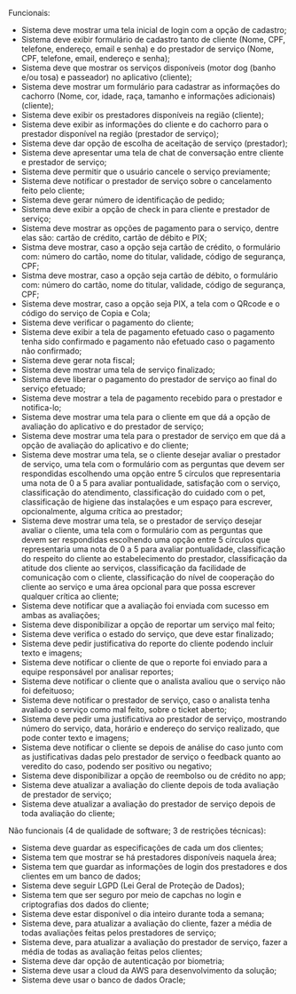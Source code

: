 Funcionais:
  - Sistema deve mostrar uma tela inicial de login com a opção de cadastro;
  - Sistema deve exibir formulário de cadastro tanto de cliente (Nome, CPF, telefone, endereço, email e senha) e do prestador de serviço (Nome, CPF, telefone, email, endereço e senha);
  - Sistema deve que mostrar os serviços disponíveis (motor dog (banho e/ou tosa) e passeador) no aplicativo (cliente);
  - Sistema deve mostrar um formulário para cadastrar as informações do cachorro (Nome, cor, idade, raça, tamanho e informações adicionais) (cliente);
  - Sistema deve exibir os prestadores disponíveis na região (cliente);
  - Sistema deve exibir as informações do cliente e do cachorro para o prestador disponível na região (prestador de serviço);
  - Sistema deve dar opção de escolha de aceitação de serviço (prestador);
  - Sistema deve apresentar uma tela de chat de conversação entre cliente e prestador de serviço;
  - Sistema deve permitir que o usuário cancele o serviço previamente;
  - Sistema deve notificar o prestador de serviço sobre o cancelamento feito pelo cliente;
  - Sistema deve gerar número de identificação de pedido;
  - Sistema deve exibir a opção de check in para cliente e prestador de serviço;
  - Sistema deve mostrar as opções de pagamento para o serviço, dentre elas são: cartão de crédito, cartão de débito e PIX;
  - Sistma deve mostrar, caso a opção seja cartão de crédito, o formulário com: número do cartão, nome do titular, validade, código de segurança, CPF;
  - Sistma deve mostrar, caso a opção seja cartão de débito, o formulário com: número do cartão, nome do titular, validade, código de segurança, CPF;
  - Sistema deve mostrar, caso a opção seja PIX, a tela com o QRcode e o código do serviço de Copia e Cola;
  - Sistema deve verificar o pagamento do cliente;
  - Sistema deve exibir a tela de pagamento efetuado caso o pagamento tenha sido confirmado e pagamento não efetuado caso o pagamento não confirmado;
  - Sistema deve gerar nota fiscal;
  - Sistema deve mostrar uma tela de serviço finalizado;
  - Sistema deve liberar o pagamento do prestador de serviço ao final do serviço efetuado;
  - Sistema deve mostrar a tela de pagamento recebido para o prestador e notifica-lo;
  - Sistema deve mostrar uma tela para o cliente em que dá a opção de avaliação do aplicativo e do prestador de serviço;
  - Sistema deve mostrar uma tela para o prestador de serviço em que dá a opção de avaliação do aplicativo e do cliente;
  - Sistema deve mostrar uma tela, se o cliente desejar avaliar o prestador de serviço, uma tela com o formulário com as perguntas que devem ser respondidas escolhendo uma opção entre 5 círculos que representaria uma nota de 0 a 5 para avaliar pontualidade, satisfação com o serviço, classificação do atendimento, classificação do cuidado com o pet, classificação de higiene das instalações e um espaço para escrever, opcionalmente, alguma crítica ao prestador;
  - Sistema deve mostrar uma tela, se o prestador de serviço desejar avaliar o cliente, uma tela com o formulário com as perguntas que devem ser respondidas escolhendo uma opção entre 5 círculos que representaria uma nota de 0 a 5 para avaliar pontualidade, classificação do respeito do cliente ao estabelecimento do prestador, classificação da atitude dos cliente ao serviços, classificação da facilidade de comunicação com o cliente, classificação do nível de cooperação do cliente ao serviço e uma área opcional para que possa escrever qualquer crítica ao cliente;
  - Sistema deve notificar que a avaliação foi enviada com sucesso em ambas as avaliações;
  - Sistema deve disponibilizar a opção de reportar um serviço mal feito;
  - Sistema deve verifica o estado do serviço, que deve estar finalizado;
  - Sistema deve pedir justificativa do reporte do cliente podendo incluir texto e imagens;
  - Sistema deve notificar o cliente de que o reporte foi enviado para a equipe responsável por analisar reportes;
  - Sistema deve notificar o cliente que o analista avaliou que o serviço não foi defeituoso;
  - Sistema deve notificar o prestador de serviço, caso o analista tenha avaliado o serviço como mal feito, sobre o ticket aberto;
  - Sistema deve pedir uma justificativa ao prestador de serviço, mostrando número do serviço, data, horário e endereço do serviço realizado, que pode conter texto e imagens;
  - Sistema deve notificar o cliente se depois de análise do caso junto com as justificativas dadas pelo prestador de serviço o feedback quanto ao veredito do caso, podendo ser positivo ou negativo;
  - Sistema deve disponibilizar a opção de reembolso ou de crédito no app;
  - Sistema deve atualizar a avaliação do cliente depois de toda avaliação de prestador de serviço;
  - Sistema deve atualizar a avaliação do prestador de serviço depois de toda avaliação do cliente;



Não funcionais (4 de qualidade de software; 3 de restrições técnicas):
  - Sistema deve guardar as especificações de cada um dos clientes;
  - Sistema tem que mostrar se há prestadores disponíveis naquela área;
  - Sistema tem que guardar as informações de login dos prestadores e dos clientes em um banco de dados;
  - Sistema deve seguir LGPD (Lei Geral de Proteção de Dados);
  - Sistema tem que ser seguro por meio de capchas no login e criptografias dos dados do cliente;
  - Sistema deve estar disponível o dia inteiro durante toda a semana;
  - Sistema deve, para atualizar a avaliação do cliente, fazer a média de todas avaliações feitas pelos prestadores de serviço;
  - Sistema deve, para atualizar a avaliação do prestador de serviço, fazer a média de todas as avaliação feitas pelos clientes;
  - Sistema deve dar opção de autenticação por biometria;
  - Sistema deve usar a cloud da AWS para desenvolvimento da solução;
  - Sistema deve usar o banco de dados Oracle;
